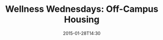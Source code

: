 ---
layout: post
title:  "Wellness Wednesdays: Off-Campus Housing"
date:   2015-01-28T14:30
start:  "2:30"
end:    "4:00"
categories: events
---